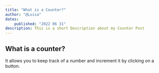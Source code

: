 ```yaml
---
title: "What is a Counter?"
author: "@Luisa"
dates:
    published: "2022 06 31"
description: This is a short Description about my Counter Post
---
```


## What is a counter?

It allows you to keep track of a number and increment it by clicking on a button.

<!-- <Counter></Counter> -->
